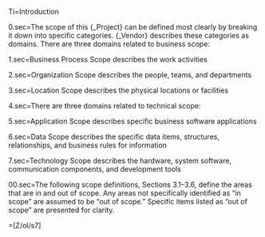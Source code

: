 Ti=Introduction

0.sec=The scope of this {_Project} can be defined most clearly by breaking it down into specific categories. {_Vendor} describes these categories as domains. There are three domains related to business scope:

1.sec=Business Process Scope describes the work activities

2.sec=Organization Scope describes the people, teams, and departments

3.sec=Location Scope describes the physical locations or facilities

4.sec=There are three domains related to technical scope:

5.sec=Application Scope describes specific business software applications

6.sec=Data Scope describes the specific data items, structures, relationships, and business rules for information

7.sec=Technology Scope describes the hardware, system software, communication components, and development tools

00.sec=The following scope definitions, Sections 3.1–3.6, define the areas that are in and out of scope. Any areas not specifically identified as “in scope” are assumed to be “out of scope.” Specific items listed as “out of scope” are presented for clarity.

=[Z/ol/s7]
